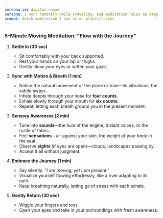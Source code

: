 ```yaml
---
persona-id: digital-nomad
persona: I work remotely while traveling, and meditation helps me stay grounded despite changing locations every few months. I'm pretty tech-savvy and love trying out different meditation apps wherever I go. The idea of using AI to create location-inspired meditations really appeals to my wanderlust!
prompt: Quick meditation I can do on planes/trains
---
```


### **5-Minute Moving Meditation: "Flow with the Journey"**  

1. **Settle In (30 sec)**  
   - Sit comfortably with your back supported.  
   - Rest your hands on your lap or thighs.  
   - Gently close your eyes or soften your gaze.

2. **Sync with Motion & Breath (1 min)**  
   - Notice the natural movement of the plane or train—its vibrations, the subtle sways.  
   - Inhale deeply through your nose for **four counts**.  
   - Exhale slowly through your mouth for **six counts**.  
   - Repeat, letting each breath ground you in the present moment.

3. **Sensory Awareness (2 min)**  
   - Tune into **sounds**—the hum of the engine, distant voices, or the rustle of fabric.  
   - Feel **sensations**—air against your skin, the weight of your body in the seat.  
   - Observe **sights** (if eyes are open)—clouds, landscapes passing by.  
   - Accept it all without judgment.

4. **Embrace the Journey (1 min)**  
   - Say silently: _"I am moving, yet I am present."_  
   - Visualize yourself flowing effortlessly, like a river adapting to its path.  
   - Keep breathing naturally, letting go of stress with each exhale.

5. **Gently Return (30 sec)**  
   - Wiggle your fingers and toes.  
   - Open your eyes and take in your surroundings with fresh awareness.  